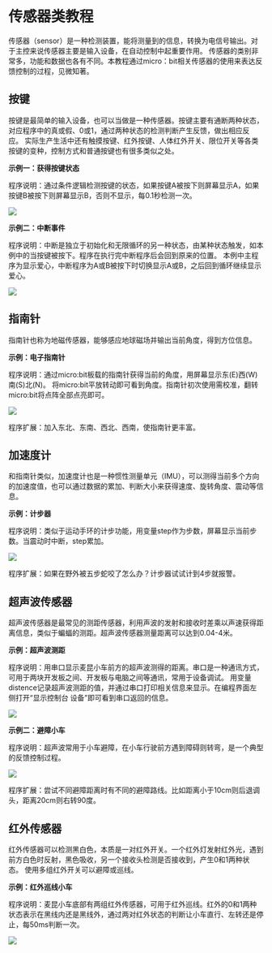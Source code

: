 # 传感器类教程

传感器（sensor）是一种检测装置，能将测量到的信息，转换为电信号输出。对于主控来说传感器主要是输入设备，在自动控制中起重要作用。
传感器的类别非常多，功能和数据也各有不同。本教程通过micro：bit相关传感器的使用来表达反馈控制的过程，见微知著。

## 按键

按键是最简单的输入设备，也可以当做是一种传感器。按键主要有通断两种状态，对应程序中的真或假、0或1，通过两种状态的检测判断产生反馈，做出相应反应。
实际生产生活中还有触摸按键、红外按键、人体红外开关、限位开关等各类按键的变种，控制方式和普通按键也有很多类似之处。

**示例一：获得按键状态**

程序说明：通过条件逻辑检测按键的状态，如果按键A被按下则屏幕显示A，如果按键B被按下则屏幕显示B，否则不显示，每0.1秒检测一次。

![](./images/sensor/buttonStatus.jpg)

**示例二：中断事件**

程序说明：中断是独立于初始化和无限循环的另一种状态，由某种状态触发，如本例中的当按键被按下。程序在执行完中断程序后会回到原来的位置。
本例中主程序为显示爱心，中断程序为A或B被按下时切换显示A或B，之后回到循环继续显示爱心。

![](./images/sensor/buttonInterrupt.jpg)

## 指南针

指南针也称为地磁传感器，能够感应地球磁场并输出当前角度，得到方位信息。

**示例：电子指南针**

程序说明：通过micro:bit板载的指南针获得当前的角度，用屏幕显示东(E)西(W)南(S)北(N)。
将micro:bit平放转动即可看到角度。指南针初次使用需校准，翻转micro:bit将点阵全部点亮即可。

![](./images/sensor/compassDirection.jpg)

程序扩展：加入东北、东南、西北、西南，使指南针更丰富。

## 加速度计

和指南针类似，加速度计也是一种惯性测量单元（IMU），可以测得当前多个方向的加速度值，也可以通过数据的累加、判断大小来获得速度、旋转角度、震动等信息。

**示例：计步器**

程序说明：类似于运动手环的计步功能，用变量step作为步数，屏幕显示当前步数。当震动时中断，step累加。

![](./images/sensor/accelerometerStep.jpg)

程序扩展：如果在野外被五步蛇咬了怎么办？计步器试试计到4步就报警。

## 超声波传感器

超声波传感器是最常见的测距传感器，利用声波的发射和接收时差乘以声速获得距离信息，类似于蝙蝠的测距。超声波传感器测量距离可以达到0.04-4米。

**示例：超声波测距**

程序说明：用串口显示麦昆小车前方的超声波测得的距离。串口是一种通讯方式，可用于两块开发板之间、开发板与电脑之间等通讯，常用于设备调试。
用变量distence记录超声波测距的值，并通过串口打印相关信息来显示。在编程界面左侧打开“显示控制台 设备”即可看到串口返回的信息。

![](./images/sensor/ultrasonicSerial.jpg)

**示例二：避障小车**

程序说明：超声波常用于小车避障，在小车行驶前方遇到障碍则转弯，是一个典型的反馈控制过程。

![](./images/sensor/ultrasonicAvoidance.jpg)

程序扩展：尝试不同避障距离时有不同的避障路线。比如距离小于10cm则后退调头，距离20cm则右转90度。

## 红外传感器

红外传感器可以检测黑白色，本质是一对红外开关。一个红外灯发射红外光，遇到前方白色时反射，黑色吸收，另一个接收头检测是否接收到，产生0和1两种状态。
使用多组红外开关可以避障或巡线。

**示例：红外巡线小车**

程序说明：麦昆小车底部有两组红外传感器，可用于红外巡线。红外的0和1两种状态表示在黑线内还是黑线外，通过两对红外状态的判断让小车直行、左转还是停止，每50ms判断一次。

![](./images/sensor/infraredLineFollower.jpg)